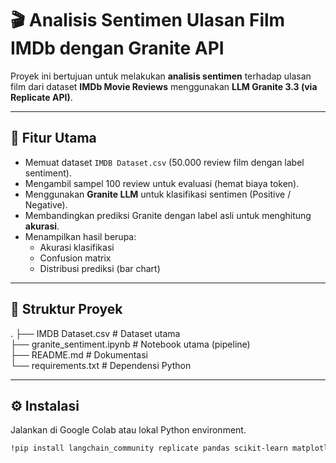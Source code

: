 # 🎬 Analisis Sentimen Ulasan Film IMDb dengan Granite API

Proyek ini bertujuan untuk melakukan **analisis sentimen** terhadap ulasan film dari dataset **IMDb Movie Reviews** menggunakan **LLM Granite 3.3 (via Replicate API)**.

---

## 🚀 Fitur Utama
- Memuat dataset `IMDB Dataset.csv` (50.000 review film dengan label sentiment).
- Mengambil sampel 100 review untuk evaluasi (hemat biaya token).
- Menggunakan **Granite LLM** untuk klasifikasi sentimen (Positive / Negative).
- Membandingkan prediksi Granite dengan label asli untuk menghitung **akurasi**.
- Menampilkan hasil berupa:
  - Akurasi klasifikasi
  - Confusion matrix
  - Distribusi prediksi (bar chart)

---

## 📂 Struktur Proyek
.
├── IMDB Dataset.csv        # Dataset utama  
├── granite_sentiment.ipynb # Notebook utama (pipeline)  
├── README.md               # Dokumentasi  
└── requirements.txt        # Dependensi Python  

---

## ⚙️ Instalasi
Jalankan di Google Colab atau lokal Python environment.

```bash
!pip install langchain_community replicate pandas scikit-learn matplotlib
